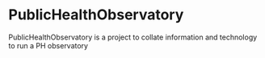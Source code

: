 # PublicHealthObservatory
PublicHealthObservatory is a project to collate information and technology to run a PH observatory
